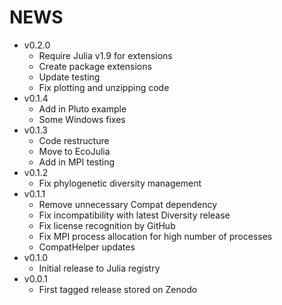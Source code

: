 # NEWS

- v0.2.0
  - Require Julia v1.9 for extensions
  - Create package extensions
  - Update testing
  - Fix plotting and unzipping code
- v0.1.4
  - Add in Pluto example
  - Some Windows fixes
- v0.1.3
  - Code restructure
  - Move to EcoJulia
  - Add in MPI testing
- v0.1.2
  - Fix phylogenetic diversity management
- v0.1.1
  - Remove unnecessary Compat dependency
  - Fix incompatibility with latest Diversity release
  - Fix license recognition by GitHub
  - Fix MPI process allocation for high number of processes
  - CompatHelper updates
- v0.1.0
  - Initial release to Julia registry
- v0.0.1
  - First tagged release stored on Zenodo
